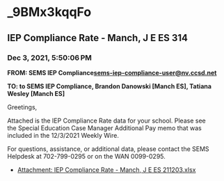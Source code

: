 # _9BMx3kqqFo
## IEP Compliance Rate - Manch, J E ES 314
### Dec 3, 2021, 5:50:06 PM
**FROM: SEMS IEP Compliance<sems-iep-compliance-user@nv.ccsd.net>**

**TO: to SEMS IEP Compliance, Brandon Danowski [Manch ES], Tatiana Wesley [Manch ES]**


Greetings,  


 

Attached is the IEP Compliance Rate data for your school. Please see the Special Education Case Manager Additional Pay memo that was included in the 12/3/2021 Weekly Wire. 


 

For questions, assistance, or additional data, please contact the SEMS Helpdesk at 702-799-0295 or on the WAN 0099-0295.  





* [Attachment: IEP Compliance Rate - Manch, J E ES 211203.xlsx](_9BMx3kqqFo-attachment-1.xlsx)
